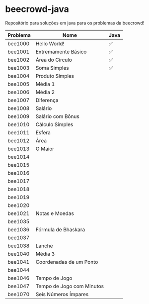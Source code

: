 # beecrowd-java

Repositório para soluções em java para os problemas da beecrowd!

| Problema | Nome                      | Java               |
| -------- | ------------------------- | ------------------ |
| bee1000  | Hello World!              | :white_check_mark: |
| bee1001  | Extremamente Básico       | :white_check_mark: |
| bee1002  | Área do Círculo           | :white_check_mark: |
| bee1003  | Soma Simples              | :white_check_mark: |
| bee1004  | Produto Simples           |                    |
| bee1005  | Média 1                   |                    |
| bee1006  | Média 2                   |                    |
| bee1007  | Diferença                 |                    |
| bee1008  | Salário                   |                    |
| bee1009  | Salário com Bônus         |                    |
| bee1010  | Cálculo Simples           |                    |
| bee1011  | Esfera                    |                    |
| bee1012  | Área                      |                    |
| bee1013  | O Maior                   |                    |
| bee1014  |                           |                    |
| bee1015  |                           |                    |
| bee1016  |                           |                    |
| bee1017  |                           |                    |
| bee1018  |                           |                    |
| bee1019  |                           |                    |
| bee1020  |                           |                    |
| bee1021  | Notas e Moedas            |                    |
| bee1035  |                           |                    |
| bee1036  | Fórmula de Bhaskara       |                    |
| bee1037  |                           |                    |
| bee1038  | Lanche                    |                    |
| bee1040  | Média 3                   |                    |
| bee1041  | Coordenadas de um Ponto   |                    |
| bee1044  |                           |                    |
| bee1046  | Tempo de Jogo             |                    |
| bee1047  | Tempo de Jogo com Minutos |                    |
| bee1070  | Seis Números Ímpares      |                    |
